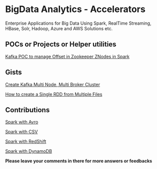 # BigData Analytics - Accelerators
Enterprise Applications for Big Data Using Spark, RealTime Streaming, HBase, Solr, Hadoop, Azure and AWS Solutions etc.

## POCs or Projects or Helper utilities

[Kafka POC to manage Offset in Zookeeper ZNodes in Spark](https://github.com/mkanchwala/BigData-Analytics/tree/master/ep-kafka-connector)

## Gists
[Create Kafka Multi Node, Multi Broker Cluster](https://gist.github.com/mkanchwala/fbfdd5ef866a58a77f6e)

[How to create a Single RDD from Multiple Files](https://gist.github.com/mkanchwala/d6534e94ad5dc140b48b)

## Contributions
[Spark with Avro](https://github.com/databricks/spark-avro)

[Spark with CSV](https://github.com/databricks/spark-csv)

[Spark with RedShift](https://github.com/databricks/spark-redshift)

[Spark with DynamoDB](https://github.com/cfregly/spark-dynamodb)


**Please leave your comments in there for more answers or feedbacks**
